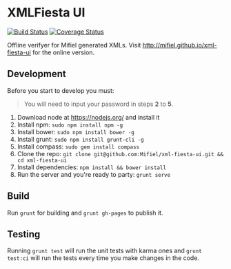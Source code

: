 # XMLFiesta UI

[![Build Status][travis-img]][travis-url]
[![Coverage Status][coveralls-img]][coveralls-url]

Offline verifyer for Mifiel generated XMLs. Visit http://mifiel.github.io/xml-fiesta-ui for the online version.

## Development

Before you start to develop you must:

> You will need to input your password in steps **2** to **5**.

1. Download node at https://nodejs.org/ and install it
2. Install npm: `sudo npm install npm -g`
3. Install bower: `sudo npm install bower -g`
4. Install grunt: `sudo npm install grunt-cli -g`
5. Install compass: `sudo gem install compass`
6. Clone the repo: `git clone git@github.com:Mifiel/xml-fiesta-ui.git && cd xml-fiesta-ui`
7. Install dependencies: `npm install && bower install`
8. Run the server and you're ready to party: `grunt serve`

## Build

Run `grunt` for building and `grunt gh-pages` to publish it.

## Testing

Running `grunt test` will run the unit tests with karma ones and `grunt test:ci` will run the tests every time you make changes in the code.

[travis-img]: https://travis-ci.org/Mifiel/xml-fiesta-ui.svg?branch=master
[travis-url]: https://travis-ci.org/Mifiel/xml-fiesta-ui
[coveralls-img]: https://coveralls.io/repos/github/Mifiel/xml-fiesta-ui/badge.svg?branch=master
[coveralls-url]: https://coveralls.io/github/Mifiel/xml-fiesta-ui?branch=master
